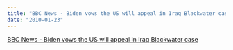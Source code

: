 ```yaml
---
title: "BBC News - Biden vows the US will appeal in Iraq Blackwater case"
date: "2010-01-23"
---
```


[BBC News - Biden vows the US will appeal in Iraq Blackwater case](http://news.bbc.co.uk/2/hi/middle_east/8476794.stm)
